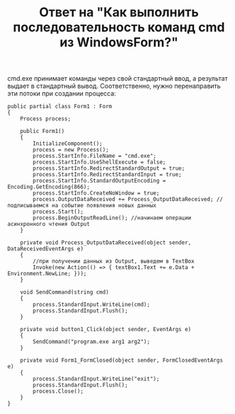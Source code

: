 ﻿---
title: "Ответ на \"Как выполнить последовательность команд cmd из WindowsForm?\""
se.owner.user_id: 240512
se.owner.display_name: "MSDN.WhiteKnight"
se.owner.link: "https://ru.stackoverflow.com/users/240512/msdn-whiteknight"
se.answer_id: 978850
se.question_id: 977121
se.post_type: answer
se.is_accepted: False
---
<p>cmd.exe принимает команды через свой стандартный ввод, а результат выдает в стандартный вывод. Соответственно, нужно перенаправить эти потоки при создании процесса:</p>

<pre><code>public partial class Form1 : Form
{
    Process process;

    public Form1()
    {
        InitializeComponent();
        process = new Process();
        process.StartInfo.FileName = "cmd.exe";
        process.StartInfo.UseShellExecute = false;
        process.StartInfo.RedirectStandardOutput = true;
        process.StartInfo.RedirectStandardInput = true;
        process.StartInfo.StandardOutputEncoding = Encoding.GetEncoding(866);            
        process.StartInfo.CreateNoWindow = true;
        process.OutputDataReceived += Process_OutputDataReceived; //подписываемся на событие появления новых данных
        process.Start();            
        process.BeginOutputReadLine(); //начинаем операции асинхронного чтения Output
    }

    private void Process_OutputDataReceived(object sender, DataReceivedEventArgs e)
    {            
        //при получении данных из Output, выведем в TextBox 
        Invoke(new Action(() =&gt; { textBox1.Text += e.Data + Environment.NewLine; }));            
    }

    void SendCommand(string cmd)
    {
        process.StandardInput.WriteLine(cmd);
        process.StandardInput.Flush();
    }

    private void button1_Click(object sender, EventArgs e)
    {
        SendCommand("program.exe arg1 arg2");
    }

    private void Form1_FormClosed(object sender, FormClosedEventArgs e)
    {
        process.StandardInput.WriteLine("exit");
        process.StandardInput.Flush();
        process.Close();
    }
}  
</code></pre>
